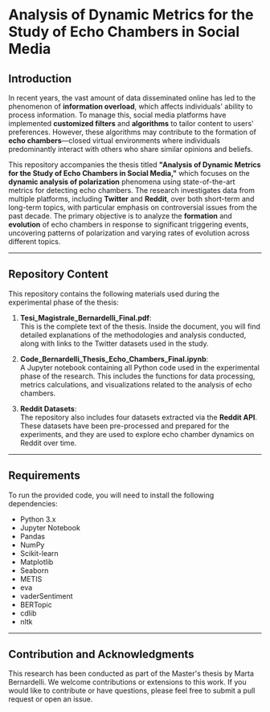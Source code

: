# Analysis of Dynamic Metrics for the Study of Echo Chambers in Social Media

## Introduction

In recent years, the vast amount of data disseminated online has led to the phenomenon of **information overload**, which affects individuals' ability to process information. To manage this, social media platforms have implemented **customized filters** and **algorithms** to tailor content to users' preferences. However, these algorithms may contribute to the formation of **echo chambers**—closed virtual environments where individuals predominantly interact with others who share similar opinions and beliefs.

This repository accompanies the thesis titled **"Analysis of Dynamic Metrics for the Study of Echo Chambers in Social Media,"** which focuses on the **dynamic analysis of polarization** phenomena using state-of-the-art metrics for detecting echo chambers. The research investigates data from multiple platforms, including **Twitter** and **Reddit**, over both short-term and long-term topics, with particular emphasis on controversial issues from the past decade. The primary objective is to analyze the **formation** and **evolution** of echo chambers in response to significant triggering events, uncovering patterns of polarization and varying rates of evolution across different topics.

---

## Repository Content

This repository contains the following materials used during the experimental phase of the thesis:

1. **Tesi_Magistrale_Bernardelli_Final.pdf**:  
   This is the complete text of the thesis. Inside the document, you will find detailed explanations of the methodologies and analysis conducted, along with links to the Twitter datasets used in the study.

2. **Code_Bernardelli_Thesis_Echo_Chambers_Final.ipynb**:  
   A Jupyter notebook containing all Python code used in the experimental phase of the research. This includes the functions for data processing, metrics calculations, and visualizations related to the analysis of echo chambers.

3. **Reddit Datasets**:  
   The repository also includes four datasets extracted via the **Reddit API**. These datasets have been pre-processed and prepared for the experiments, and they are used to explore echo chamber dynamics on Reddit over time.

---

## Requirements

To run the provided code, you will need to install the following dependencies:

- Python 3.x
- Jupyter Notebook
- Pandas
- NumPy
- Scikit-learn
- Matplotlib
- Seaborn
- METIS
- eva
- vaderSentiment
- BERTopic
- cdlib
- nltk
---
## Contribution and Acknowledgments

This research has been conducted as part of the Master's thesis by Marta Bernardelli. We welcome contributions or extensions to this work. If you would like to contribute or have questions, please feel free to submit a pull request or open an issue.








